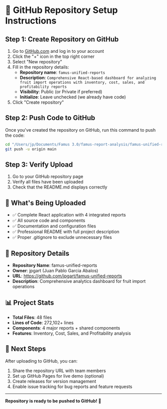 # 🚀 GitHub Repository Setup Instructions

## Step 1: Create Repository on GitHub

1. Go to [GitHub.com](https://github.com) and log in to your account
2. Click the "+" icon in the top right corner
3. Select "New repository"
4. Fill in the repository details:
   - **Repository name**: `famus-unified-reports`
   - **Description**: `Comprehensive React-based dashboard for analyzing fruit import operations with inventory, cost, sales, and profitability reports`
   - **Visibility**: Public (or Private if preferred)
   - **Initialize**: Leave unchecked (we already have code)
5. Click "Create repository"

## Step 2: Push Code to GitHub

Once you've created the repository on GitHub, run this command to push the code:

```bash
cd "/Users/jp/Documents/Famus 3.0/famus-report-analysis/famus-unified-reports"
git push -u origin main
```

## Step 3: Verify Upload

1. Go to your GitHub repository page
2. Verify all files have been uploaded
3. Check that the README.md displays correctly

## 📁 What's Being Uploaded

- ✅ Complete React application with 4 integrated reports
- ✅ All source code and components
- ✅ Documentation and configuration files
- ✅ Professional README with full project description
- ✅ Proper .gitignore to exclude unnecessary files

## 🔐 Repository Details

- **Repository Name**: famus-unified-reports
- **Owner**: jpgart (Juan Pablo Garcia Abalos)
- **URL**: https://github.com/jpgart/famus-unified-reports
- **Description**: Comprehensive analytics dashboard for fruit import operations

## 📊 Project Stats

- **Total Files**: 48 files
- **Lines of Code**: 272,102+ lines
- **Components**: 4 major reports + shared components
- **Features**: Inventory, Cost, Sales, and Profitability analysis

## 🎯 Next Steps

After uploading to GitHub, you can:
1. Share the repository URL with team members
2. Set up GitHub Pages for live demo (optional)
3. Create releases for version management
4. Enable issue tracking for bug reports and feature requests

---

**Repository is ready to be pushed to GitHub! 🚀**
